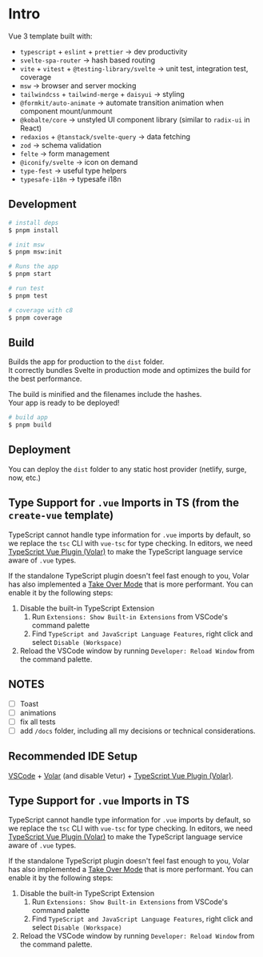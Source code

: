 # Intro

<!-- [![DeepScan grade](https://deepscan.io/api/teams/13942/projects/25053/branches/777069/badge/grade.svg)](https://deepscan.io/dashboard#view=project&tid=13942&pid=25053&bid=777069) -->

Vue 3 template built with:

- `typescript` + `eslint` + `prettier` -> dev productivity
- `svelte-spa-router` -> hash based routing
- `vite` + `vitest` + `@testing-library/svelte` -> unit test, integration test, coverage
- `msw` -> browser and server mocking
- `tailwindcss` + `tailwind-merge` + `daisyui` -> styling
- `@formkit/auto-animate` -> automate transition animation when component mount/unmount
- `@kobalte/core` -> unstyled UI component library (similar to `radix-ui` in React)
- `redaxios` + `@tanstack/svelte-query` -> data fetching
- `zod` -> schema validation
- `felte` -> form management
- `@iconify/svelte` -> icon on demand
- `type-fest` -> useful type helpers
- `typesafe-i18n` -> typesafe i18n

## Development

```bash
# install deps
$ pnpm install

# init msw
$ pnpm msw:init

# Runs the app
$ pnpm start
```

```bash
# run test
$ pnpm test

# coverage with c8
$ pnpm coverage
```

## Build

Builds the app for production to the `dist` folder.<br>
It correctly bundles Svelte in production mode and optimizes the build for the best performance.

The build is minified and the filenames include the hashes.<br>
Your app is ready to be deployed!

```bash
# build app
$ pnpm build
```

## Deployment

You can deploy the `dist` folder to any static host provider (netlify, surge, now, etc.)

## Type Support for `.vue` Imports in TS (from the `create-vue` template)

TypeScript cannot handle type information for `.vue` imports by default, so we replace the `tsc` CLI with `vue-tsc` for type checking. In editors, we need [TypeScript Vue Plugin (Volar)](https://marketplace.visualstudio.com/items?itemName=Vue.vscode-typescript-vue-plugin) to make the TypeScript language service aware of `.vue` types.

If the standalone TypeScript plugin doesn't feel fast enough to you, Volar has also implemented a [Take Over Mode](https://github.com/johnsoncodehk/volar/discussions/471#discussioncomment-1361669) that is more performant. You can enable it by the following steps:

1. Disable the built-in TypeScript Extension
   1. Run `Extensions: Show Built-in Extensions` from VSCode's command palette
   2. Find `TypeScript and JavaScript Language Features`, right click and select `Disable (Workspace)`
2. Reload the VSCode window by running `Developer: Reload Window` from the command palette.

## NOTES

- [ ] Toast
- [ ] animations
- [ ] fix all tests
- [ ] add `/docs` folder, including all my decisions or technical considerations.

## Recommended IDE Setup

[VSCode](https://code.visualstudio.com/) + [Volar](https://marketplace.visualstudio.com/items?itemName=Vue.volar) (and disable Vetur) + [TypeScript Vue Plugin (Volar)](https://marketplace.visualstudio.com/items?itemName=Vue.vscode-typescript-vue-plugin).

## Type Support for `.vue` Imports in TS

TypeScript cannot handle type information for `.vue` imports by default, so we replace the `tsc` CLI with `vue-tsc` for type checking. In editors, we need [TypeScript Vue Plugin (Volar)](https://marketplace.visualstudio.com/items?itemName=Vue.vscode-typescript-vue-plugin) to make the TypeScript language service aware of `.vue` types.

If the standalone TypeScript plugin doesn't feel fast enough to you, Volar has also implemented a [Take Over Mode](https://github.com/johnsoncodehk/volar/discussions/471#discussioncomment-1361669) that is more performant. You can enable it by the following steps:

1. Disable the built-in TypeScript Extension
   1. Run `Extensions: Show Built-in Extensions` from VSCode's command palette
   2. Find `TypeScript and JavaScript Language Features`, right click and select `Disable (Workspace)`
2. Reload the VSCode window by running `Developer: Reload Window` from the command palette.
